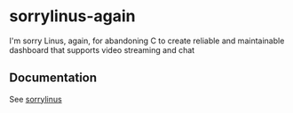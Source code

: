 # sorrylinus-again

I'm sorry Linus, again, for abandoning C to create reliable and maintainable dashboard that supports video streaming and chat


## Documentation

See [sorrylinus](https://github.com/seantywork/sorrylinus?tab=readme-ov-file#web)